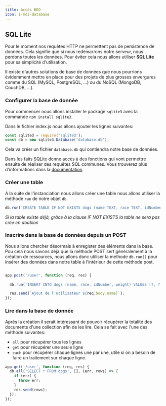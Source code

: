 ```yaml
---
title: Accès BDD
icon: i-mdi-database
---
```


## SQL Lite

Pour le moment nos requêtes HTTP ne permettent pas de persistence de données. Cela signifie que si nous redémarrons notre serveur, nous perdons toutes les données. Pour éviter cela nous allons utiliser **SQL Lite** pour sa simplicité d'utilisation. 

Il existe d'autres solutions de base de données que nous pourrions évidemment mettre en place pour des projets de plus grosses envergures comme du SQL (MySQL, PostgreSQL, ...) ou du NoSQL (MongoDB, CouchDB, ...).

### Configurer la base de donnée

Pour commencer nous allons installer le package `sqlite3` avec la commande `npm install sqlite3`.

Dans le fichier index.js nous allons ajouter les lignes suivantes: 

```javascript	
const sqlite3 = require('sqlite3');
const db = new sqlite3.Database('database.db');
```

Cela va créer un fichier `database.db` qui contiendra notre base de données.

Dans les faits SQLite donne accès à des fonctions qui vont permettre ensuite de réaliser des requêtes SQL communes. Vous trouverez plus d'informations dans la [documentation](https://github.com/TryGhost/node-sqlite3/wiki/API).


### Créer une table

A la suite de l'instanciation nous allons créer une table nous allons utiliser la méthode `run` de notre objet `db`. 

```javascript
db.run('CREATE TABLE IF NOT EXISTS dogs (name TEXT, race TEXT, idNumber INTEGER, weight INTEGER)');
```

*Si la table existe déjà, grâce à la clause IF NOT EXISTS la table ne sera pas crée en doublon*

### Inscrire dans la base de données depuis un POST

Nous allons chercher désormais à enregister des éléments dans la base. Pou cela nous savons déjà que la méthode POST sert généralement à la création de ressources, nous allons donc utiliser la méthode `db.run()` pour insérer des données dans notre table à l'intérieur de cette méthode post.

```javascript

app.post('/user', function (req, res) {
  
  db.run('INSERT INTO dogs (name, race, idNumber, weight) VALUES (?, ?, ?, ?)', [req.body.name, req.body.race, req.body.idNumber, req.body.weight]);

  res.send(`Ajout de l'utilisateur ${req.body.name}`);
});
```

### Lire dans la base de donnée

Après la création il serait intéressant de pouvoir récupérer la totalité des documents d'une collection afin de les lire. Cela se fait avec l'une des méthode suivantes:
- `all` pour récupérer tous les lignes
- `get` pour récupérer une seule ligne
- `each` pour récupérer chaque lignes une par une, utile si on a besoin de faire un traitement sur chaque ligne.

```javascript
app.get('/user', function (req, res) {
  db.all('SELECT * FROM dogs', [], (err, rows) => {
    if (err) {
      throw err;
    }
    res.send(rows);
  });
});
```